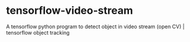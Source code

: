 # tensorflow-video-stream
A tensorflow python program to detect object in video stream (open CV) | tensorflow object tracking
